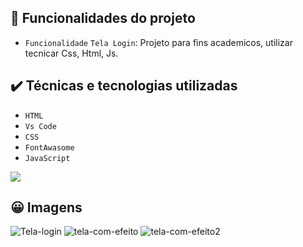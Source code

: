 ## 🔨 Funcionalidades do projeto

- `Funcionalidade` `Tela Login`: Projeto para fins academicos, utilizar tecnicar Css, Html, Js.

## ✔️ Técnicas e tecnologias utilizadas

- ``HTML``
- ``Vs Code``
- ``CSS``
- ``FontAwasome``
- ``JavaScript``

</section>
 </hr>
 <p aligh='center'>
<img src="http://img.shields.io/static/v1?label=STATUS&message=Ja%20Concluido&color=GREEN&style=for-the-badge"/>
</p>
</hr>

## 😀 Imagens
<section>
  <p>
    <img src="https://i.ibb.co/JrxQ47f/Tela-login.png" alt="Tela-login" border="0">
    <img src="https://i.ibb.co/9nJBGgR/tela-com-efeito.png" alt="tela-com-efeito" border="0">
    <img src="https://i.ibb.co/bPfmLzD/tela-com-efeito2.png" alt="tela-com-efeito2" border="0">  
  </p>
</section>
